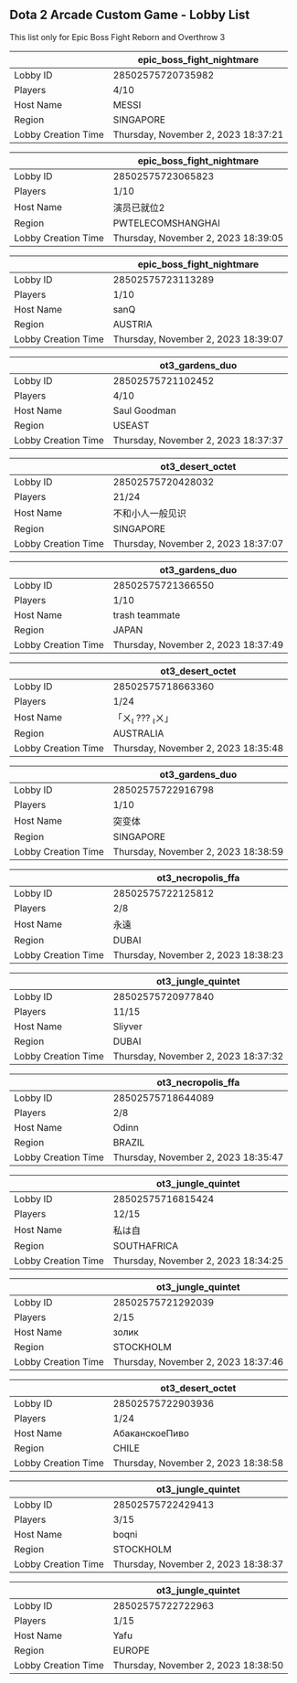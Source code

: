 ## Dota 2 Arcade Custom Game - Lobby List

This list only for Epic Boss Fight Reborn and Overthrow 3

|  | epic_boss_fight_nightmare |
| ------ | ------ |
| Lobby ID | 28502575720735982 |
| Players | 4/10 |
| Host Name | MESSI |
| Region | SINGAPORE |
| Lobby Creation Time | Thursday, November 2, 2023 18:37:21 |


|  | epic_boss_fight_nightmare |
| ------ | ------ |
| Lobby ID | 28502575723065823 |
| Players | 1/10 |
| Host Name | 演员已就位2 |
| Region | PWTELECOMSHANGHAI |
| Lobby Creation Time | Thursday, November 2, 2023 18:39:05 |


|  | epic_boss_fight_nightmare |
| ------ | ------ |
| Lobby ID | 28502575723113289 |
| Players | 1/10 |
| Host Name | sanQ |
| Region | AUSTRIA |
| Lobby Creation Time | Thursday, November 2, 2023 18:39:07 |


|  | ot3_gardens_duo |
| ------ | ------ |
| Lobby ID | 28502575721102452 |
| Players | 4/10 |
| Host Name | Saul Goodman |
| Region | USEAST |
| Lobby Creation Time | Thursday, November 2, 2023 18:37:37 |


|  | ot3_desert_octet |
| ------ | ------ |
| Lobby ID | 28502575720428032 |
| Players | 21/24 |
| Host Name | 不和小人一般见识 |
| Region | SINGAPORE |
| Lobby Creation Time | Thursday, November 2, 2023 18:37:07 |


|  | ot3_gardens_duo |
| ------ | ------ |
| Lobby ID | 28502575721366550 |
| Players | 1/10 |
| Host Name | trash teammate |
| Region | JAPAN |
| Lobby Creation Time | Thursday, November 2, 2023 18:37:49 |


|  | ot3_desert_octet |
| ------ | ------ |
| Lobby ID | 28502575718663360 |
| Players | 1/24 |
| Host Name | 「ㄨ ??? ㄨ」 |
| Region | AUSTRALIA |
| Lobby Creation Time | Thursday, November 2, 2023 18:35:48 |


|  | ot3_gardens_duo |
| ------ | ------ |
| Lobby ID | 28502575722916798 |
| Players | 1/10 |
| Host Name | 突变体 |
| Region | SINGAPORE |
| Lobby Creation Time | Thursday, November 2, 2023 18:38:59 |


|  | ot3_necropolis_ffa |
| ------ | ------ |
| Lobby ID | 28502575722125812 |
| Players | 2/8 |
| Host Name | 永遠 |
| Region | DUBAI |
| Lobby Creation Time | Thursday, November 2, 2023 18:38:23 |


|  | ot3_jungle_quintet |
| ------ | ------ |
| Lobby ID | 28502575720977840 |
| Players | 11/15 |
| Host Name | Sliyver |
| Region | DUBAI |
| Lobby Creation Time | Thursday, November 2, 2023 18:37:32 |


|  | ot3_necropolis_ffa |
| ------ | ------ |
| Lobby ID | 28502575718644089 |
| Players | 2/8 |
| Host Name | Odinn |
| Region | BRAZIL |
| Lobby Creation Time | Thursday, November 2, 2023 18:35:47 |


|  | ot3_jungle_quintet |
| ------ | ------ |
| Lobby ID | 28502575716815424 |
| Players | 12/15 |
| Host Name | 私は自 |
| Region | SOUTHAFRICA |
| Lobby Creation Time | Thursday, November 2, 2023 18:34:25 |


|  | ot3_jungle_quintet |
| ------ | ------ |
| Lobby ID | 28502575721292039 |
| Players | 2/15 |
| Host Name | золик |
| Region | STOCKHOLM |
| Lobby Creation Time | Thursday, November 2, 2023 18:37:46 |


|  | ot3_desert_octet |
| ------ | ------ |
| Lobby ID | 28502575722903936 |
| Players | 1/24 |
| Host Name | АбаканскоеПиво |
| Region | CHILE |
| Lobby Creation Time | Thursday, November 2, 2023 18:38:58 |


|  | ot3_jungle_quintet |
| ------ | ------ |
| Lobby ID | 28502575722429413 |
| Players | 3/15 |
| Host Name | boqni |
| Region | STOCKHOLM |
| Lobby Creation Time | Thursday, November 2, 2023 18:38:37 |


|  | ot3_jungle_quintet |
| ------ | ------ |
| Lobby ID | 28502575722722963 |
| Players | 1/15 |
| Host Name | Yafu |
| Region | EUROPE |
| Lobby Creation Time | Thursday, November 2, 2023 18:38:50 |


